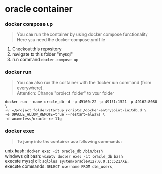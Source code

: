 # oracle container

### docker compose up

> You can run the container by using docker compose functionality<br>
> Here you need the docker-compose.yml file<br>

1. Checkout this repository
2. navigate to this folder "mysql"
2. run command `docker-compose up`<br>

### docker run

> You can also run the container with the docker run command (from everywhere).<br>
> Attention: Change "project_folder" to your folder<br>

```
docker run --name oracle_db -d -p 49160:22 -p 49161:1521 -p 49162:8080 \
-v ~/project_folder/startup_scripts:/docker-entrypoint-initdb.d \
-e ORACLE_ALLOW_REMOTE=true --restart=always \
-d wnameless/oracle-xe-11g
```

### docker exec

> To jump into the container use following commands:<br>

unix bash: `docker exec -it oracle_db /bin/bash`<br>
windows git bash: `winpty docker exec -it oracle_db bash`<br>
execute mysql cli: `sqlplus system/oracle@127.0.0.1:1521/XE;`<br>
execute commands: `SELECT username FROM dba_users;`<br>
